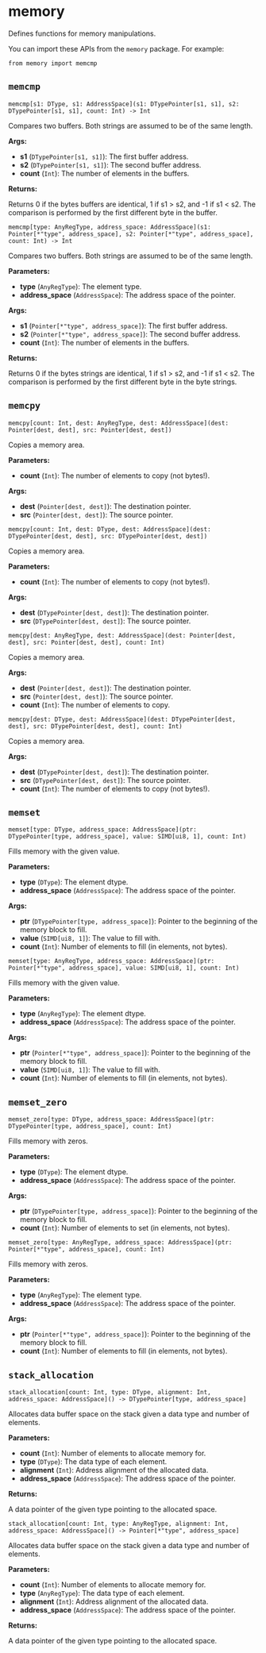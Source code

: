 # memory

Defines functions for memory manipulations.

You can import these APIs from the `memory` package. For example:

```
from memory import memcmp
```

## `memcmp`

`memcmp[s1: DType, s1: AddressSpace](s1: DTypePointer[s1, s1], s2: DTypePointer[s1, s1], count: Int) -> Int`

Compares two buffers. Both strings are assumed to be of the same length.

**Args:**

- ​**s1** (`DTypePointer[s1, s1]`): The first buffer address.
- ​**s2** (`DTypePointer[s1, s1]`): The second buffer address.
- ​**count** (`Int`): The number of elements in the buffers.

**Returns:**

Returns 0 if the bytes buffers are identical, 1 if s1 > s2, and -1 if s1 < s2. The comparison is performed by the first different byte in the buffer.

`memcmp[type: AnyRegType, address_space: AddressSpace](s1: Pointer[*"type", address_space], s2: Pointer[*"type", address_space], count: Int) -> Int`

Compares two buffers. Both strings are assumed to be of the same length.

**Parameters:**

- ​**type** (`AnyRegType`): The element type.
- ​**address\_space** (`AddressSpace`): The address space of the pointer.

**Args:**

- ​**s1** (`Pointer[*"type", address_space]`): The first buffer address.
- ​**s2** (`Pointer[*"type", address_space]`): The second buffer address.
- ​**count** (`Int`): The number of elements in the buffers.

**Returns:**

Returns 0 if the bytes strings are identical, 1 if s1 > s2, and -1 if s1 < s2. The comparison is performed by the first different byte in the byte strings.

## `memcpy`

`memcpy[count: Int, dest: AnyRegType, dest: AddressSpace](dest: Pointer[dest, dest], src: Pointer[dest, dest])`

Copies a memory area.

**Parameters:**

- ​**count** (`Int`): The number of elements to copy (not bytes!).

**Args:**

- ​**dest** (`Pointer[dest, dest]`): The destination pointer.
- ​**src** (`Pointer[dest, dest]`): The source pointer.

`memcpy[count: Int, dest: DType, dest: AddressSpace](dest: DTypePointer[dest, dest], src: DTypePointer[dest, dest])`

Copies a memory area.

**Parameters:**

- ​**count** (`Int`): The number of elements to copy (not bytes!).

**Args:**

- ​**dest** (`DTypePointer[dest, dest]`): The destination pointer.
- ​**src** (`DTypePointer[dest, dest]`): The source pointer.

`memcpy[dest: AnyRegType, dest: AddressSpace](dest: Pointer[dest, dest], src: Pointer[dest, dest], count: Int)`

Copies a memory area.

**Args:**

- ​**dest** (`Pointer[dest, dest]`): The destination pointer.
- ​**src** (`Pointer[dest, dest]`): The source pointer.
- ​**count** (`Int`): The number of elements to copy.

`memcpy[dest: DType, dest: AddressSpace](dest: DTypePointer[dest, dest], src: DTypePointer[dest, dest], count: Int)`

Copies a memory area.

**Args:**

- ​**dest** (`DTypePointer[dest, dest]`): The destination pointer.
- ​**src** (`DTypePointer[dest, dest]`): The source pointer.
- ​**count** (`Int`): The number of elements to copy (not bytes!).

## `memset`

`memset[type: DType, address_space: AddressSpace](ptr: DTypePointer[type, address_space], value: SIMD[ui8, 1], count: Int)`

Fills memory with the given value.

**Parameters:**

- ​**type** (`DType`): The element dtype.
- ​**address\_space** (`AddressSpace`): The address space of the pointer.

**Args:**

- ​**ptr** (`DTypePointer[type, address_space]`): Pointer to the beginning of the memory block to fill.
- ​**value** (`SIMD[ui8, 1]`): The value to fill with.
- ​**count** (`Int`): Number of elements to fill (in elements, not bytes).

`memset[type: AnyRegType, address_space: AddressSpace](ptr: Pointer[*"type", address_space], value: SIMD[ui8, 1], count: Int)`

Fills memory with the given value.

**Parameters:**

- ​**type** (`AnyRegType`): The element dtype.
- ​**address\_space** (`AddressSpace`): The address space of the pointer.

**Args:**

- ​**ptr** (`Pointer[*"type", address_space]`): Pointer to the beginning of the memory block to fill.
- ​**value** (`SIMD[ui8, 1]`): The value to fill with.
- ​**count** (`Int`): Number of elements to fill (in elements, not bytes).

## `memset_zero`

`memset_zero[type: DType, address_space: AddressSpace](ptr: DTypePointer[type, address_space], count: Int)`

Fills memory with zeros.

**Parameters:**

- ​**type** (`DType`): The element dtype.
- ​**address\_space** (`AddressSpace`): The address space of the pointer.

**Args:**

- ​**ptr** (`DTypePointer[type, address_space]`): Pointer to the beginning of the memory block to fill.
- ​**count** (`Int`): Number of elements to set (in elements, not bytes).

`memset_zero[type: AnyRegType, address_space: AddressSpace](ptr: Pointer[*"type", address_space], count: Int)`

Fills memory with zeros.

**Parameters:**

- ​**type** (`AnyRegType`): The element type.
- ​**address\_space** (`AddressSpace`): The address space of the pointer.

**Args:**

- ​**ptr** (`Pointer[*"type", address_space]`): Pointer to the beginning of the memory block to fill.
- ​**count** (`Int`): Number of elements to fill (in elements, not bytes).

## `stack_allocation`

`stack_allocation[count: Int, type: DType, alignment: Int, address_space: AddressSpace]() -> DTypePointer[type, address_space]`

Allocates data buffer space on the stack given a data type and number of elements.

**Parameters:**

- ​**count** (`Int`): Number of elements to allocate memory for.
- ​**type** (`DType`): The data type of each element.
- ​**alignment** (`Int`): Address alignment of the allocated data.
- ​**address\_space** (`AddressSpace`): The address space of the pointer.

**Returns:**

A data pointer of the given type pointing to the allocated space.

`stack_allocation[count: Int, type: AnyRegType, alignment: Int, address_space: AddressSpace]() -> Pointer[*"type", address_space]`

Allocates data buffer space on the stack given a data type and number of elements.

**Parameters:**

- ​**count** (`Int`): Number of elements to allocate memory for.
- ​**type** (`AnyRegType`): The data type of each element.
- ​**alignment** (`Int`): Address alignment of the allocated data.
- ​**address\_space** (`AddressSpace`): The address space of the pointer.

**Returns:**

A data pointer of the given type pointing to the allocated space.